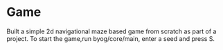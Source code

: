 # Game
Built a simple 2d navigational maze based game from scratch as part of a project. To start the game,run byog/core/main, enter a seed and press S. 
